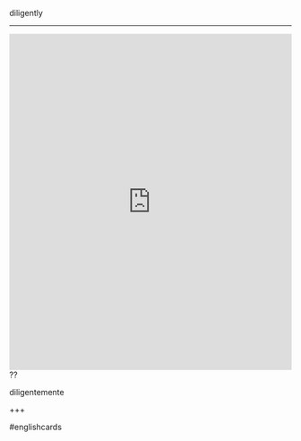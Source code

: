 diligently
___
<iframe src="https://youglish.com/pronounce/diligently/english" style="width:100%; height:600px;" frameborder="0"></iframe>
??

diligentemente
<!--SR:!2000-01-01,1,250!2025-03-15,4,270-->
+++

#englishcards